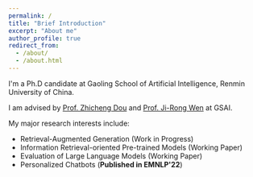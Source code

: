 ```yaml
---
permalink: /
title: "Brief Introduction"
excerpt: "About me"
author_profile: true
redirect_from: 
  - /about/
  - /about.html
---
```


I'm a Ph.D candidate at Gaoling School of Artificial Intelligence, Renmin University of China.

I am advised by [Prof. Zhicheng Dou](http://playbigdata.ruc.edu.cn/dou/) and [Prof. Ji-Rong Wen](https://scholar.google.com/citations?user=tbxCHJgAAAAJ) at GSAI.

My major research interests include:
- Retrieval-Augmented Generation (Work in Progress)
- Information Retrieval-oriented Pre-trained Models (Working Paper)
- Evaluation of Large Language Models (Working Paper)
- Personalized Chatbots (**Published in EMNLP'22**)


